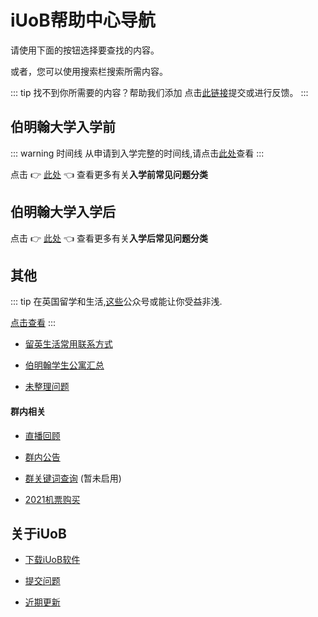 # iUoB帮助中心导航

请使用下面的按钮选择要查找的内容。

或者，您可以使用搜索栏搜索所需内容。

::: tip 找不到你所需要的内容？帮助我们添加
点击[此链接](./iUoB/submit/)提交或进行反馈。
:::


## 伯明翰大学入学前

::: warning 时间线
从申请到入学完整的时间线,请点击[此处](./pre-admissions/timeline/)查看
:::

点击 👉 [此处](./pre-admissions/) 👈 查看更多有关**入学前常见问题分类**

## 伯明翰大学入学后

点击 👉 [此处](./enrolled/) 👈 查看更多有关**入学后常见问题分类**

## 其他

::: tip
在英国留学和生活,[这些](./others/Recommended-Official-WeChat-Account/)公众号或能让你受益非浅.

[点击查看](./others/Recommended-Official-WeChat-Account/)
:::

- [留英生活常用联系方式](./others/Common-Used-Contacts-In-UK-Life/)

- [伯明翰学生公寓汇总](./others/Student-Accommodation-In-Birmingham/)

- [未整理问题](./others/unorganized/)

#### 群内相关

- [直播回顾](./others/WeChat-Groups/live/)

- [群内公告](./others/WeChat-Groups/announcement/)

- [群关键词查询](./others/WeChat-Groups/keywords/)  (暂未启用)

- [2021机票购买](./others/WeChat-Groups/highlight/flights/)


## 关于iUoB

- [下载iUoB软件](./iUoB/download/)

- [提交问题](./iUoB/submit/)

- [近期更新](./iUoB/updates/)